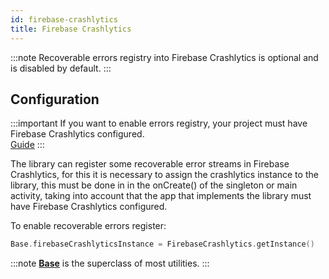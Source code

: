 ```yaml
---
id: firebase-crashlytics
title: Firebase Crashlytics
---
```


:::note
Recoverable errors registry into Firebase Crashlytics is optional and is disabled by default.
:::

## Configuration

:::important
If you want to enable errors registry, your project must have Firebase Crashlytics configured.<br/>
[Guide](https://firebase.google.com/docs/crashlytics/get-started?platform=android)
:::

The library can register some recoverable error streams in Firebase Crashlytics, for this it is necessary to assign the crashlytics instance to the 
library, this must be done in in the onCreate() of the singleton or main activity, taking into account that the app that implements the library must 
have Firebase Crashlytics configured.

To enable recoverable errors register:
```kotlin
Base.firebaseCrashlyticsInstance = FirebaseCrashlytics.getInstance()
```

:::note
[**Base**](https://jeovanimartinez.github.io/Android-Utils/reference/androidutils/com.jeovanimartinez.androidutils/-base/index.html) is the superclass of 
most utilities.
:::
